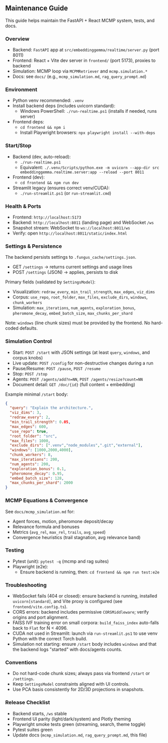 ## Maintenance Guide

This guide helps maintain the FastAPI + React MCMP system, tests, and docs.

### Overview
- Backend: `FastAPI` app at `src/embeddinggemma/realtime/server.py` (port 8011)
- Frontend: React + Vite dev server in `frontend/` (port 5173), proxies to backend
- Simulation: MCMP loop via `MCPMRetriever` and `mcmp.simulation.*`
- Docs: see `docs/` (e.g., `mcmp_simulation.md`, `rag_query_prompt.md`)

### Environment
- Python venv recommended: `.venv`
- Install backend deps (includes uvicorn standard):
  - Windows PowerShell: `./run-realtime.ps1` (installs if needed, runs server)
- Frontend deps:
  - `cd frontend && npm i`
  - Install Playwright browsers: `npx playwright install --with-deps`

### Start/Stop
- Backend (dev, auto-reload):
  - `./run-realtime.ps1`
  - Equivalent: `./.venv/Scripts/python.exe -m uvicorn --app-dir src embeddinggemma.realtime.server:app --reload --port 8011`
- Frontend (dev):
  - `cd frontend && npm run dev`
- Streamlit legacy (ensures correct venv/CUDA):
  - `./run-streamlit.ps1` (or `run-streamlit.cmd`)

### Health & Ports
- Frontend: `http://localhost:5173`
- Backend: `http://localhost:8011` (landing page) and WebSocket `/ws`
- Snapshot stream: WebSocket to `ws://localhost:8011/ws`
- Verify: open `http://localhost:8011/static/index.html`

### Settings & Persistence
The backend persists settings to `.fungus_cache/settings.json`.

- GET `/settings` → returns current settings and usage lines
- POST `/settings` (JSON) → applies, persists to disk

Primary fields (validated by `SettingsModel`):
- Visualization: `redraw_every`, `min_trail_strength`, `max_edges`, `viz_dims`
- Corpus: `use_repo`, `root_folder`, `max_files`, `exclude_dirs`, `windows`, `chunk_workers`
- Simulation: `max_iterations`, `num_agents`, `exploration_bonus`, `pheromone_decay`, `embed_batch_size`, `max_chunks_per_shard`

Note: `windows` (line chunk sizes) must be provided by the frontend. No hard-coded defaults.

### Simulation Control
- Start: `POST /start` with JSON settings (at least `query`, `windows`, and corpus knobs)
- Live update: `POST /config` for non-destructive changes during a run
- Pause/Resume: `POST /pause`, `POST /resume`
- Stop: `POST /stop`
- Agents: `POST /agents/add?n=NN`, `POST /agents/resize?count=NN`
- Document detail: `GET /doc/{id}` (full content + embedding)

Example minimal `/start` body:
```json
{
  "query": "Explain the architecture.",
  "viz_dims": 3,
  "redraw_every": 2,
  "min_trail_strength": 0.05,
  "max_edges": 600,
  "use_repo": true,
  "root_folder": "src",
  "max_files": 1000,
  "exclude_dirs": [".venv","node_modules",".git","external"],
  "windows": [1000,2000,4000],
  "chunk_workers": 8,
  "max_iterations": 200,
  "num_agents": 200,
  "exploration_bonus": 0.1,
  "pheromone_decay": 0.95,
  "embed_batch_size": 128,
  "max_chunks_per_shard": 2000
}
```

### MCMP Equations & Convergence
See `docs/mcmp_simulation.md` for:
- Agent forces, motion, pheromone deposit/decay
- Relevance formula and bonuses
- Metrics (`avg_rel`, `max_rel`, `trails`, `avg_speed`)
- Convergence heuristics (trail stagnation, avg relevance band)

### Testing
- Pytest (unit): `pytest -q` (mcmp and rag suites)
- Playwright (e2e):
  - Ensure backend is running, then: `cd frontend && npm run test:e2e`

### Troubleshooting
- WebSocket fails (404 or closed): ensure backend is running, installed `uvicorn[standard]`, and Vite proxy is configured (see `frontend/vite.config.ts`).
- CORS errors: backend includes permissive `CORSMiddleware`; verify origins and port alignment.
- FAISS IVF training error on small corpora: `build_faiss_index` auto-falls back to `Flat` for N < 4096.
- CUDA not used in Streamlit: launch via `run-streamlit.ps1` to use venv Python with the correct Torch build.
- Simulation not starting: ensure `/start` body includes `windows` and that the backend logs "started" with docs/agents counts.

### Conventions
- Do not hard-code chunk sizes; always pass via frontend `/start` or `/settings`.
- Keep `SettingsModel` constraints aligned with UI controls.
- Use PCA basis consistently for 2D/3D projections in snapshots.

### Release Checklist
- Backend starts, `/ws` stable
- Frontend UI parity (light/dark/system) and Plotly theming
- Playwright smoke tests green (streaming, search, theme toggle)
- Pytest suites green
- Update docs (`mcmp_simulation.md`, `rag_query_prompt.md`, this file)


